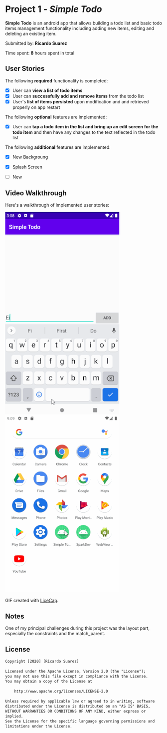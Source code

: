 # Project 1 - *Simple Todo*

**Simple Todo** is an android app that allows building a todo list and basic todo items management functionality including adding new items, editing and deleting an existing item.

Submitted by: **Ricardo Suarez**

Time spent: **8** hours spent in total

## User Stories

The following **required** functionality is completed:

* [X] User can **view a list of todo items**
* [X] User can **successfully add and remove items** from the todo list
* [X] User's **list of items persisted** upon modification and and retrieved properly on app restart

The following **optional** features are implemented:

* [X] User can **tap a todo item in the list and bring up an edit screen for the todo item** and then have any changes to the text reflected in the todo list

The following **additional** features are implemented:

* [X] New Backgroung
* [X] Splash Screen
* [ ] New



## Video Walkthrough

Here's a walkthrough of implemented user stories:

<img src='walkthrough.gif' title='Video Walkthrough' width='366' alt='Video Walkthrough'/><img src='walkthrough2.gif' title='Video Walkthrough' width='366' alt='Video Walkthrough'/>


GIF created with [LiceCap](http://www.cockos.com/licecap/).

## Notes
One of my principal challenges during this project was the layout part,
especially the constraints and the match_parent.

## License

    Copyright [2020] [Ricardo Suarez]

    Licensed under the Apache License, Version 2.0 (the "License");
    you may not use this file except in compliance with the License.
    You may obtain a copy of the License at

        http://www.apache.org/licenses/LICENSE-2.0

    Unless required by applicable law or agreed to in writing, software
    distributed under the License is distributed on an "AS IS" BASIS,
    WITHOUT WARRANTIES OR CONDITIONS OF ANY KIND, either express or implied.
    See the License for the specific language governing permissions and
    limitations under the License.

